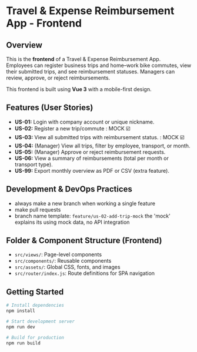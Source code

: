 # Travel & Expense Reimbursement App - Frontend

## Overview
This is the **frontend** of a Travel & Expense Reimbursement App.  
Employees can register business trips and home–work bike commutes, view their submitted trips, and see reimbursement statuses. Managers can review, approve, or reject reimbursements.  

This frontend is built using **Vue 3** with a mobile-first design.  

## Features (User Stories)
- **US-01:** Login with company account or unique nickname.  
- **US-02:** Register a new trip/commute : MOCK ☑️
- **US-03:** View all submitted trips with reimbursement status. : MOCK ☑️ 
- **US-04:** (Manager) View all trips, filter by employee, transport, or month.  
- **US-05:** (Manager) Approve or reject reimbursement requests.  
- **US-06:** View a summary of reimbursements (total per month or transport type).  
- **US-99:** Export monthly overview as PDF or CSV (extra feature).  

## Development & DevOps Practices
- always make a new branch when working a single feature
- make pull requests
- branch name template: `feature/us-02-add-trip-mock`
the 'mock' explains its using mock data, no API integration

## Folder & Component Structure (Frontend)
- `src/views/`: Page-level components
- `src/components/`: Reusable components
- `src/assets/`: Global CSS, fonts, and images  
- `src/router/index.js`: Route definitions for SPA navigation  

## Getting Started
```bash
# Install dependencies
npm install

# Start development server
npm run dev

# Build for production
npm run build
